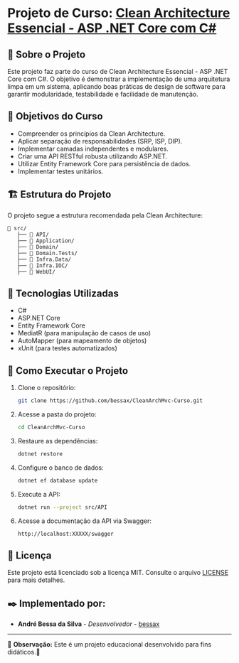 # Projeto de Curso: [Clean Architecture Essencial - ASP .NET Core com C#](https://www.udemy.com/course/clean-architecture-essencial-asp-net-core-com-c/)

## 📌 Sobre o Projeto
Este projeto faz parte do curso de Clean Architecture Essencial - ASP .NET Core com C#. O objetivo é demonstrar a implementação de uma arquitetura limpa em um sistema, aplicando boas práticas de design de software para garantir modularidade, testabilidade e facilidade de manutenção.

## 🎯 Objetivos do Curso
- Compreender os princípios da Clean Architecture.
- Aplicar separação de responsabilidades (SRP, ISP, DIP).
- Implementar camadas independentes e modulares.
- Criar uma API RESTful robusta utilizando ASP.NET.
- Utilizar Entity Framework Core para persistência de dados.
- Implementar testes unitários.

## 🏗️ Estrutura do Projeto
O projeto segue a estrutura recomendada pela Clean Architecture:

```
📂 src/
   ├── 📂 API/      
   ├── 📂 Application/           
   ├── 📂 Domain/
   ├── 📂 Domain.Tests/    
   ├── 📂 Infra.Data/
   ├── 📂 Infra.IOC/    
   ├── 📂 WebUI/            
```

## 🔧 Tecnologias Utilizadas
- C#
- ASP.NET Core
- Entity Framework Core
- MediatR (para manipulação de casos de uso)
- AutoMapper (para mapeamento de objetos)
- xUnit (para testes automatizados)

## 🚀 Como Executar o Projeto
1. Clone o repositório:
   ```sh
   git clone https://github.com/bessax/CleanArchMvc-Curso.git
   ```
2. Acesse a pasta do projeto:
   ```sh
   cd CleanArchMvc-Curso
   ```
3. Restaure as dependências:
   ```sh
   dotnet restore
   ```
4. Configure o banco de dados:
   ```sh
   dotnet ef database update
   ```
5. Execute a API:
   ```sh
   dotnet run --project src/API
   ```
6. Acesse a documentação da API via Swagger:
   ```
   http://localhost:XXXXX/swagger
   ```

## 📝 Licença
Este projeto está licenciado sob a licença MIT. Consulte o arquivo [LICENSE](LICENSE) para mais detalhes.


## ✒️ Implementado por:
- **André Bessa da Silva** - _Desenvolvedor_  - [bessax](https://github.com/bessax)

---
📌 **Observação:** Este é um projeto educacional desenvolvido para fins didáticos.🎉

